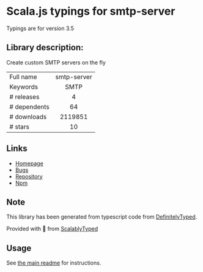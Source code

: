 
# Scala.js typings for smtp-server

Typings are for version 3.5

## Library description:
Create custom SMTP servers on the fly

|                    |                 |
| ------------------ | :-------------: |
| Full name          | smtp-server |
| Keywords           | SMTP |
| # releases         | 4 |
| # dependents       | 64 |
| # downloads        | 2119851 |
| # stars            | 10 |

## Links
- [Homepage](https://github.com/andris9/smtp-server#readme)
- [Bugs](https://github.com/andris9/smtp-server/issues)
- [Repository](https://github.com/andris9/smtp-server)
- [Npm](https://www.npmjs.com/package/smtp-server)
    


## Note
This library has been generated from typescript code from [DefinitelyTyped](https://definitelytyped.org).

Provided with :purple_heart: from [ScalablyTyped](https://github.com/oyvindberg/ScalablyTyped)

## Usage
See [the main readme](../../readme.md) for instructions.


